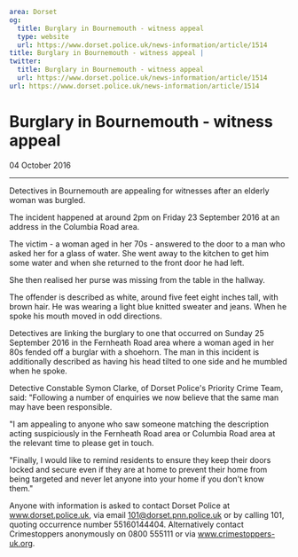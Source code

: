 ```yaml
area: Dorset
og:
  title: Burglary in Bournemouth - witness appeal
  type: website
  url: https://www.dorset.police.uk/news-information/article/1514
title: Burglary in Bournemouth - witness appeal |
twitter:
  title: Burglary in Bournemouth - witness appeal
  url: https://www.dorset.police.uk/news-information/article/1514
url: https://www.dorset.police.uk/news-information/article/1514
```

# Burglary in Bournemouth - witness appeal

04 October 2016

* * *

Detectives in Bournemouth are appealing for witnesses after an elderly woman was burgled.

The incident happened at around 2pm on Friday 23 September 2016 at an address in the Columbia Road area.

The victim - a woman aged in her 70s - answered to the door to a man who asked her for a glass of water. She went away to the kitchen to get him some water and when she returned to the front door he had left.

She then realised her purse was missing from the table in the hallway.

The offender is described as white, around five feet eight inches tall, with brown hair. He was wearing a light blue knitted sweater and jeans. When he spoke his mouth moved in odd directions.

Detectives are linking the burglary to one that occurred on Sunday 25 September 2016 in the Fernheath Road area where a woman aged in her 80s fended off a burglar with a shoehorn. The man in this incident is additionally described as having his head tilted to one side and he mumbled when he spoke.

Detective Constable Symon Clarke, of Dorset Police's Priority Crime Team, said: "Following a number of enquiries we now believe that the same man may have been responsible.

"I am appealing to anyone who saw someone matching the description acting suspiciously in the Fernheath Road area or Columbia Road area at the relevant time to please get in touch.

"Finally, I would like to remind residents to ensure they keep their doors locked and secure even if they are at home to prevent their home from being targeted and never let anyone into your home if you don't know them."

Anyone with information is asked to contact Dorset Police at www.dorset.police.uk, via email 101@dorset.pnn.police.uk or by calling 101, quoting occurrence number 55160144404. Alternatively contact Crimestoppers anonymously on 0800 555111 or via www.crimestoppers-uk.org.

